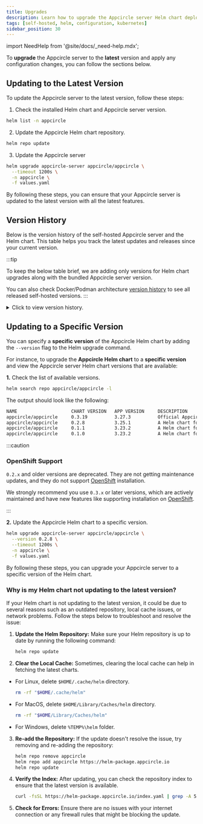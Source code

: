 ```yaml
---
title: Upgrades
description: Learn how to upgrade the Appcircle server Helm chart deployment
tags: [self-hosted, helm, configuration, kubernetes]
sidebar_position: 30
---
```


import NeedHelp from '@site/docs/\_need-help.mdx';

To **upgrade** the Appcircle server to the **latest** version and apply any configuration changes, you can follow the sections below.

## Updating to the Latest Version

To update the Appcircle server to the latest version, follow these steps:

1. Check the installed Helm chart and Appcircle server version.

```bash
helm list -n appcircle
```

2. Update the Appcircle Helm chart repository.

```bash
helm repo update
```

3. Update the Appcircle server

```bash
helm upgrade appcircle-server appcircle/appcircle \
  --timeout 1200s \
  -n appcircle \
  -f values.yaml
```

By following these steps, you can ensure that your Appcircle server is updated to the latest version with all the latest features.

## Version History

Below is the version history of the self-hosted Appcircle server and the Helm chart. This table helps you track the latest updates and releases since your current version.

:::tip

To keep the below table brief, we are adding only versions for Helm chart upgrades along with the bundled Appcircle server version.

You can also check Docker/Podman architecture [version history](https://docs.appcircle.io/self-hosted-appcircle/install-server/linux-package/update#version-history) to see all released self-hosted versions.
:::

<details>
    <summary>Click to view version history.</summary>

        Since the cloud and self-hosted versions are released asynchronously, the release dates listed in the table may differ from those on the **[Release Notes](https://docs.appcircle.io/release-notes)** page.

        | Appcircle Server Version | Helm Chart Version | Release Date |
        | ------------------------ | ------------------ | ------------ |
        | 3.27.3                   | 0.3.20             | 25/07/2025   |
        | 3.27.3                   | 0.3.19             | 28/05/2025   |
        | 3.25.1                   | 0.2.8              | 05/02/2025   |
        | 3.23.2                   | 0.1.1              | 23/12/2024   |
        | 3.23.2                   | 0.1.0              | 20/12/2024   |

</details>

## Updating to a Specific Version

You can specify a **specific version** of the Appcircle Helm chart by adding the `--version` flag to the Helm upgrade command.

For instance, to upgrade the **Appcircle Helm chart** to a **specific version** and view the Appcircle server Helm chart versions that are available:

**1.** Check the list of available versions.

```bash
helm search repo appcircle/appcircle -l
```

The output should look like the following:

```txt
NAME                    CHART VERSION   APP VERSION     DESCRIPTION
appcircle/appcircle     0.3.19          3.27.3          Official Appcircle Chart | Enterprise-Grade Ful...
appcircle/appcircle     0.2.8           3.25.1          A Helm chart for Kubernetes                       
appcircle/appcircle     0.1.1           3.23.2          A Helm chart for Kubernetes                       
appcircle/appcircle     0.1.0           3.23.2          A Helm chart for Kubernetes
```

:::caution

### OpenShift Support

`0.2.x` and older versions are deprecated. They are not getting maintenance updates, and they do not support [OpenShift](/self-hosted-appcircle/install-server/helm-chart/installation/openshift) installation.

We strongly recommend you use `0.3.x` or later versions, which are actively maintained and have new features like supporting installation on [OpenShift](/self-hosted-appcircle/install-server/helm-chart/installation/openshift).

:::

**2.** Update the Appcircle Helm chart to a specific version.

```bash
helm upgrade appcircle-server appcircle/appcircle \
  --version 0.2.8 \
  --timeout 1200s \
  -n appcircle \
  -f values.yaml
```

By following these steps, you can upgrade your Appcircle server to a specific version of the Helm chart.

### Why is my Helm chart not updating to the latest version?

If your Helm chart is not updating to the latest version, it could be due to several reasons such as an outdated repository, local cache issues, or network problems. Follow the steps below to troubleshoot and resolve the issue:

1. **Update the Helm Repository:** Make sure your Helm repository is up to date by running the following command:

   ```sh
   helm repo update
   ```

2. **Clear the Local Cache:** Sometimes, clearing the local cache can help in fetching the latest charts.

- For Linux, delete `$HOME/.cache/helm` directory.
  ```sh
  rm -rf "$HOME/.cache/helm"
  ```
- For MacOS, delete `$HOME/Library/Caches/helm` directory.
  ```sh
  rm -rf "$HOME/Library/Caches/helm"
  ```
- For Windows, delete `%TEMP%\helm` folder.

3. **Re-add the Repository:** If the update doesn't resolve the issue, try removing and re-adding the repository:

   ```sh
   helm repo remove appcircle
   helm repo add appcircle https://helm-package.appcircle.io
   helm repo update
   ```

4. **Verify the Index:** After updating, you can check the repository index to ensure that the latest version is available.

   ```sh
   curl -fsSL https://helm-package.appcircle.io/index.yaml | grep -A 5 'appcircle'
   ```

5. **Check for Errors:** Ensure there are no issues with your internet connection or any firewall rules that might be blocking the update.

<NeedHelp />
